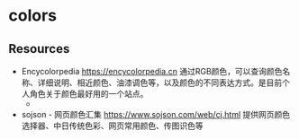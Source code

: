 # colors

## Resources
* Encycolorpedia <https://encycolorpedia.cn> 通过RGB颜色，可以查询颜色名称、详细说明、相近颜色、油漆调色等，以及颜色的不同表达方式。是目前个人角色关于颜色最好用的一个站点。
    * <img class="lazy" data-url="./img/encycolorpedia-200310@2x.png" style="max-height:300px">
* sojson - 网页颜色汇集 <https://www.sojson.com/web/cj.html> 提供网页颜色选择器、中日传统色彩、网页常用颜色、传图识色等
